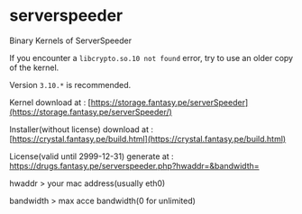 # serverspeeder
Binary Kernels of ServerSpeeder

If you encounter a `libcrypto.so.10 not found` error, try to use an older copy of the kernel.

Version `3.10.*` is recommended.


Kernel download at : [https://storage.fantasy.pe/serverSpeeder](https://storage.fantasy.pe/serverSpeeder/)


Installer(without license) download at : [https://crystal.fantasy.pe/build.html](https://crystal.fantasy.pe/build.html)


License(valid until 2999-12-31) generate at : https://drugs.fantasy.pe/serverspeeder.php?hwaddr=&bandwidth=

hwaddr > your mac address(usually eth0)

bandwidth > max acce bandwidth(0 for unlimited)

